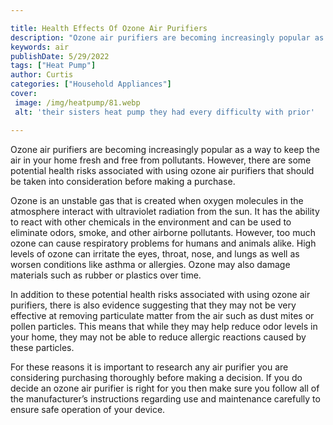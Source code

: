 ```yaml
---

title: Health Effects Of Ozone Air Purifiers
description: "Ozone air purifiers are becoming increasingly popular as a way to keep the air in your home fresh and free from pollutants. Howeve...get the full scoop"
keywords: air
publishDate: 5/29/2022
tags: ["Heat Pump"]
author: Curtis
categories: ["Household Appliances"]
cover: 
 image: /img/heatpump/81.webp
 alt: 'their sisters heat pump they had every difficulty with prior'

---
```


Ozone air purifiers are becoming increasingly popular as a way to keep the air in your home fresh and free from pollutants. However, there are some potential health risks associated with using ozone air purifiers that should be taken into consideration before making a purchase.

Ozone is an unstable gas that is created when oxygen molecules in the atmosphere interact with ultraviolet radiation from the sun. It has the ability to react with other chemicals in the environment and can be used to eliminate odors, smoke, and other airborne pollutants. However, too much ozone can cause respiratory problems for humans and animals alike. High levels of ozone can irritate the eyes, throat, nose, and lungs as well as worsen conditions like asthma or allergies. Ozone may also damage materials such as rubber or plastics over time. 

In addition to these potential health risks associated with using ozone air purifiers, there is also evidence suggesting that they may not be very effective at removing particulate matter from the air such as dust mites or pollen particles. This means that while they may help reduce odor levels in your home, they may not be able to reduce allergic reactions caused by these particles.

For these reasons it is important to research any air purifier you are considering purchasing thoroughly before making a decision. If you do decide an ozone air purifier is right for you then make sure you follow all of the manufacturer’s instructions regarding use and maintenance carefully to ensure safe operation of your device.
